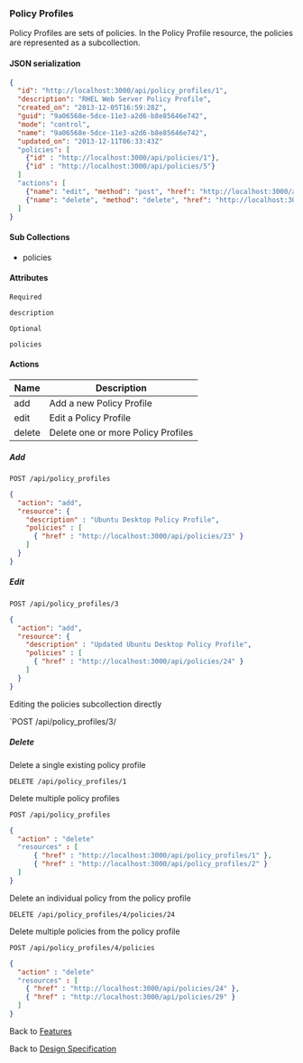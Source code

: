 
### Policy Profiles

Policy Profiles are sets of policies.  In the Policy Profile resource, the policies are represented as a
subcollection.

#### JSON serialization

```json
{
  "id": "http://localhost:3000/api/policy_profiles/1",
  "description": "RHEL Web Server Policy Profile",
  "created_on": "2013-12-05T16:59:28Z",
  "guid": "9a06568e-5dce-11e3-a2d6-b8e85646e742",
  "mode": "control",
  "name": "9a06568e-5dce-11e3-a2d6-b8e85646e742",
  "updated_on": "2013-12-11T06:33:43Z"
  "policies": [
    {"id" : "http://localhost:3000/api/policies/1"},
    {"id" : "http://localhost:3000/api/policies/5"}
  ]
  "actions": [
    {"name": "edit", "method": "post", "href": "http://localhost:3000/api/policy_profiles/1"},
    {"name": "delete", "method": "delete", "href": "http://localhost:3000/api/policy_profiles/1"}
  ]
}
```

#### Sub Collections

* policies

#### Attributes

`Required`

```
description
```

`Optional`

```
policies
```

#### Actions

| Name | Description |
|------|-------------|
| add | Add a new Policy Profile |
| edit | Edit a Policy Profile |
| delete | Delete one or more Policy Profiles |

##### Add

`POST /api/policy_profiles`

```json
{
  "action": "add",
  "resource": {
    "description" : "Ubuntu Desktop Policy Profile",
    "policies" : [ 
      { "href" : "http://localhost:3000/api/policies/23" }
    ]
  }
}
```

##### Edit


`POST /api/policy_profiles/3`

```json
{
  "action": "add",
  "resource": {
    "description" : "Updated Ubuntu Desktop Policy Profile",
    "policies" : [ 
      { "href" : "http://localhost:3000/api/policies/24" }
    ]
  }
}
```

Editing the policies subcollection directly

`POST /api/policy_profiles/3/



##### Delete

Delete a single existing policy profile

`DELETE /api/policy_profiles/1`

Delete multiple policy profiles

`POST /api/policy_profiles`

```json
{
  "action" : "delete"
  "resources" : [
      { "href" : "http://localhost:3000/api/policy_profiles/1" },
      { "href" : "http://localhost:3000/api/policy_profiles/2" }
  ]
}
```

Delete an individual policy from the policy profile

`DELETE /api/policy_profiles/4/policies/24`

Delete multiple policies from the policy profile

`POST /api/policy_profiles/4/policies`

```json
{
  "action" : "delete"
  "resources" : [
    { "href" : "http://localhost:3000/api/policies/24" },
    { "href" : "http://localhost:3000/api/policies/29" }
  ]
}
```


Back to [Features](./features.md)

Back to [Design Specification](../design.md)

